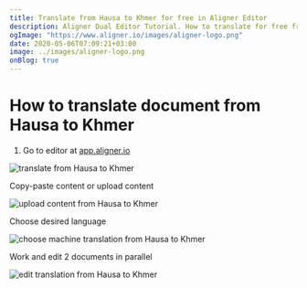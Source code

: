 ```yaml
---
title: Translate from Hausa to Khmer for free in Aligner Editor
description: Aligner Dual Editor Tutorial. How to translate for free from Hausa to Khmer. Aligner is multilingual document management platform. 
ogImage: "https://www.aligner.io/images/aligner-logo.png"
date: 2020-05-06T07:09:21+03:00
image: ../images/aligner-logo.png
onBlog: true
---
```


# How to translate document from Hausa to Khmer

1. Go to editor at [app.aligner.io](https://app.aligner.io "Aligner App web page")

![translate from Hausa to Khmer](../aligner-blank-editor.png "translate from Hausa to Khmer")

Copy-paste content or upload content

![upload content from Hausa to Khmer](../aligner-uploaded-document.png "upload content from Hausa to Khmer")

Choose desired language

![choose machine translation from Hausa to Khmer](../aligner-language-dropdown.png "choose machine translation from Hausa to Khmer")

Work and edit 2 documents in parallel

![edit translation from Hausa to Khmer](../aligner-double-sitded-editor.png "edit translation from Hausa to Khmer")

